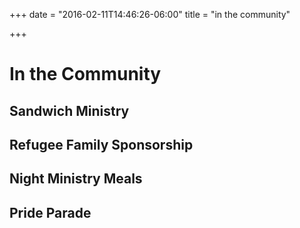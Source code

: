 +++
date = "2016-02-11T14:46:26-06:00"
title = "in the community"

+++

# In the Community

## Sandwich Ministry

## Refugee Family Sponsorship

## Night Ministry Meals

## Pride Parade
